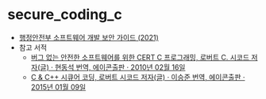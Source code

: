 # secure_coding_c

- [행정안전부 소프트웨어 개발 보안 가이드 (2021)](https://www.mois.go.kr/synap/skin/doc.html?fn=BBS_202112310915185564&rs=/synapFile/202303/&synapUrl=%2Fsynap%2Fskin%2Fdoc.html%3Ffn%3DBBS_202112310915185564%26rs%3D%2FsynapFile%2F202303%2F&synapMessage=%EC%A0%95%EC%83%81)
- 참고 서적
  - [버그 없는 안전한 소프트웨어를 위한 CERT C 프로그래밍, 로버트 C. 시코드 저자(글) · 현동석 번역, 에이콘출판 · 2010년 02월 16일](https://product.kyobobook.co.kr/detail/S000000935145)
  - [C & C++ 시큐어 코딩, 로버트 시코드 저자(글) · 이승준 번역, 에이콘출판 · 2015년 01월 09일](https://product.kyobobook.co.kr/detail/S000000935666)
